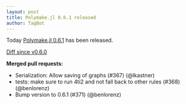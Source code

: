 ```yaml
---
layout: post
title: Polymake.jl 0.6.1 released
author: TagBot
---
```


Today [Polymake.jl 0.6.1](https://github.com/oscar-system/Polymake.jl/releases/tag/v0.6.1) has
been released.

[Diff since v0.6.0](https://github.com/oscar-system/Polymake.jl/compare/v0.6.0...v0.6.1)



**Merged pull requests:**
- Serialization: Allow saving of graphs (#367) (@lkastner)
- tests: make sure to run 4ti2 and not fall back to other rules (#368) (@benlorenz)
- Bump version to 0.6.1 (#371) (@benlorenz)
